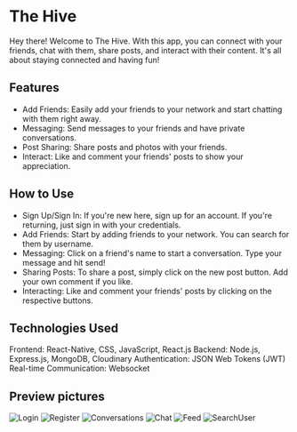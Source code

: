 # The Hive
Hey there! Welcome to The Hive. With this app, you can connect with your friends, chat with them, share posts, and interact with their content. It's all about staying connected and having fun!

## Features
* Add Friends: Easily add your friends to your network and start chatting with them right away.
* Messaging: Send messages to your friends and have private conversations.
* Post Sharing: Share posts and photos with your friends.
* Interact: Like and comment your friends' posts to show your appreciation.

## How to Use
* Sign Up/Sign In: If you're new here, sign up for an account. If you're returning, just sign in with your credentials.
* Add Friends: Start by adding friends to your network. You can search for them by username.
* Messaging: Click on a friend's name to start a conversation. Type your message and hit send!
* Sharing Posts: To share a post, simply click on the new post button. Add your own comment if you like.
* Interacting: Like and comment your friends' posts by clicking on the respective buttons.

## Technologies Used
Frontend: React-Native, CSS, JavaScript, React.js
Backend: Node.js, Express.js, MongoDB, Cloudinary
Authentication: JSON Web Tokens (JWT)
Real-time Communication: Websocket

## Preview pictures

![Login](https://github.com/user-attachments/assets/5b335115-7fdd-401e-9405-0dba065b28fa)
![Register](https://github.com/user-attachments/assets/63a5b2b6-4f73-4b53-8d1a-2a55bbb2ba3d)
![Conversations](https://github.com/user-attachments/assets/fc8c4bff-df1f-4d54-8559-5373235bf0e1)
![Chat](https://github.com/user-attachments/assets/f161097a-ce69-4324-bdc0-9a35f7cd8c49)
![Feed](https://github.com/user-attachments/assets/8a093702-9e57-4657-8184-c394056fc293)
![SearchUser](https://github.com/user-attachments/assets/5f9ce9c6-45ea-4927-a05f-8aed19a8d87b)



